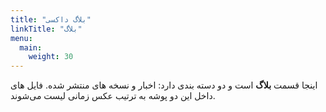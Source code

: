 ```yaml
---
title: "بلاگ داکسی"
linkTitle: "بلاگ"
menu:
  main:
    weight: 30
---
```


اینجا قسمت **بلاگ** است و دو دسته بندی دارد: اخبار و نسخه های منتشر شده.
فایل های داخل این دو پوشه به ترتیب عکس زمانی لیست می‌شوند.
